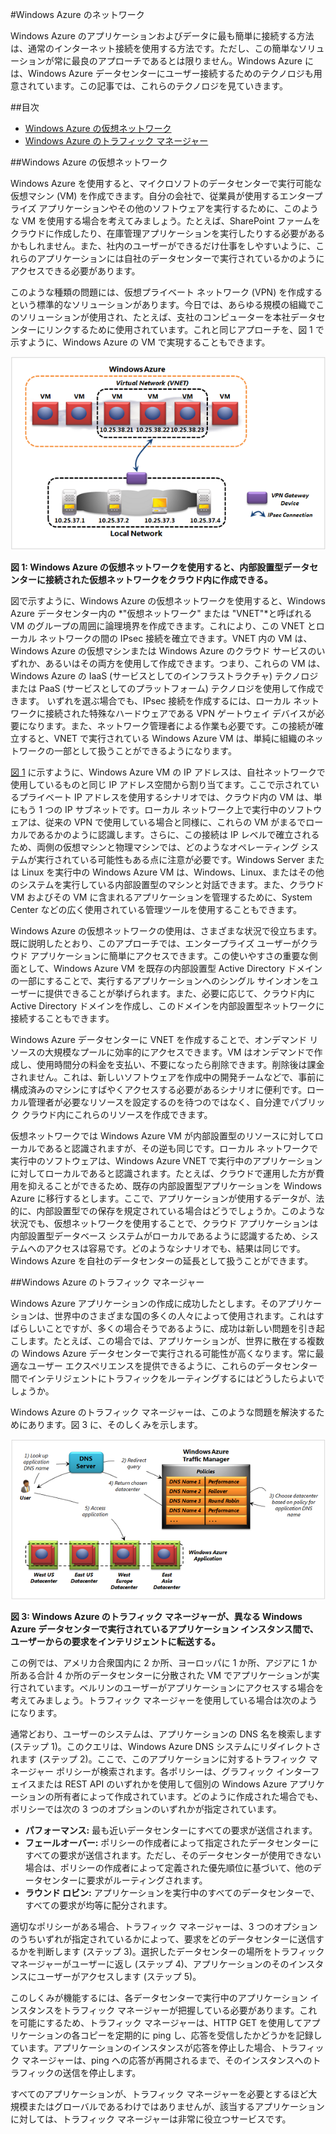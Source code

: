 #Windows Azure のネットワーク

Windows Azure のアプリケーションおよびデータに最も簡単に接続する方法は、通常のインターネット接続を使用する方法です。ただし、この簡単なソリューションが常に最良のアプローチであるとは限りません。Windows Azure には、Windows Azure データセンターにユーザー接続するためのテクノロジも用意されています。この記事では、これらのテクノロジを見ていきます。

##目次
- [Windows Azure の仮想ネットワーク](#Vnet)
- [Windows Azure のトラフィック マネージャー](#TrafficMngr)

<a name="Vnet"></a>
##Windows Azure の仮想ネットワーク

Windows Azure を使用すると、マイクロソフトのデータセンターで実行可能な仮想マシン (VM) を作成できます。自分の会社で、従業員が使用するエンタープライズ アプリケーションやその他のソフトウェアを実行するために、このような VM を使用する場合を考えてみましょう。たとえば、SharePoint ファームをクラウドに作成したり、在庫管理アプリケーションを実行したりする必要があるかもしれません。また、社内のユーザーができるだけ仕事をしやすいように、これらのアプリケーションには自社のデータセンターで実行されているかのようにアクセスできる必要があります。

このような種類の問題には、仮想プライベート ネットワーク (VPN) を作成するという標準的なソリューションがあります。今日では、あらゆる規模の組織でこのソリューションが使用され、たとえば、支社のコンピューターを本社データセンターにリンクするために使用されています。これと同じアプローチを、図 1 で示すように、Windows Azure の VM で実現することもできます。

<a name="Fig1"></a>
  
![01_Networking][01_Networking]

**図 1: Windows Azure の仮想ネットワークを使用すると、内部設置型データセンターに接続された仮想ネットワークをクラウド内に作成できる。**

図で示すように、Windows Azure の仮想ネットワークを使用すると、Windows Azure データセンター内の *"仮想ネットワーク" または "VNET"*と呼ばれる VM のグループの周囲に論理境界を作成できます。これにより、この VNET とローカル ネットワークの間の IPsec 接続を確立できます。VNET 内の VM は、Windows Azure の仮想マシンまたは Windows Azure のクラウド サービスのいずれか、あるいはその両方を使用して作成できます。つまり、これらの VM は、Windows Azure の IaaS (サービスとしてのインフラストラクチャ) テクノロジまたは PaaS (サービスとしてのプラットフォーム) テクノロジを使用して作成できます。
いずれを選ぶ場合でも、IPsec 接続を作成するには、ローカル ネットワークに接続された特殊なハードウェアである VPN ゲートウェイ デバイスが必要になります。また、ネットワーク管理者による作業も必要です。この接続が確立すると、VNET で実行されている Windows Azure VM は、単純に組織のネットワークの一部として扱うことができるようになります。

[図 1](#Fig1) に示すように、Windows Azure VM の IP アドレスは、自社ネットワークで使用しているものと同じ IP アドレス空間から割り当てます。ここで示されているプライベート IP アドレスを使用するシナリオでは、クラウド内の VM は、単にもう 1 つの IP サブネットです。ローカル ネットワーク上で実行中のソフトウェアは、従来の VPN で使用している場合と同様に、これらの VM がまるでローカルであるかのように認識します。さらに、この接続は IP レベルで確立されるため、両側の仮想マシンと物理マシンでは、どのようなオペレーティング システムが実行されている可能性もある点に注意が必要です。Windows Server または Linux を実行中の Windows Azure VM は、Windows、Linux、またはその他のシステムを実行している内部設置型のマシンと対話できます。また、クラウド VM およびその VM に含まれるアプリケーションを管理するために、System Center などの広く使用されている管理ツールを使用することもできます。

Windows Azure の仮想ネットワークの使用は、さまざまな状況で役立ちます。既に説明したとおり、このアプローチでは、エンタープライズ ユーザーがクラウド アプリケーションに簡単にアクセスできます。この使いやすさの重要な側面として、Windows Azure VM を既存の内部設置型 Active Directory ドメインの一部にすることで、実行するアプリケーションへのシングル サインオンをユーザーに提供できることが挙げられます。また、必要に応じて、クラウド内に Active Directory ドメインを作成し、このドメインを内部設置型ネットワークに接続することもできます。

Windows Azure データセンターに VNET を作成することで、オンデマンド リソースの大規模なプールに効率的にアクセスできます。VM はオンデマンドで作成し、使用時間分の料金を支払い、不要になったら削除できます。削除後は課金されません。これは、新しいソフトウェアを作成中の開発チームなどで、事前に構成済みのマシンにすばやくアクセスする必要があるシナリオに便利です。ローカル管理者が必要なリソースを設定するのを待つのではなく、自分達でパブリック クラウド内にこれらのリソースを作成できます。

仮想ネットワークでは Windows Azure VM が内部設置型のリソースに対してローカルであると認識されますが、その逆も同じです。ローカル ネットワークで実行中のソフトウェアは、Windows Azure VNET で実行中のアプリケーションに対してローカルであると認識されます。たとえば、クラウドで運用した方が費用を抑えることができるため、既存の内部設置型アプリケーションを Windows Azure に移行するとします。ここで、アプリケーションが使用するデータが、法的に、内部設置型での保存を規定されている場合はどうでしょうか。このような状況でも、仮想ネットワークを使用することで、クラウド アプリケーションは内部設置型データベース システムがローカルであるように認識するため、システムへのアクセスは容易です。どのようなシナリオでも、結果は同じです。Windows Azure を自社のデータセンターの延長として扱うことができます。

<a name="TrafficMngr"></a>
##Windows Azure のトラフィック マネージャー

Windows Azure アプリケーションの作成に成功したとします。そのアプリケーションは、世界中のさまざまな国の多くの人々によって使用されます。これはすばらしいことですが、多くの場合そうであるように、成功は新しい問題を引き起こします。たとえば、この場合では、アプリケーションが、世界に散在する複数の Windows Azure データセンターで実行される可能性が高くなります。常に最適なユーザー エクスペリエンスを提供できるように、これらのデータセンター間でインテリジェントにトラフィックをルーティングするにはどうしたらよいでしょうか。

Windows Azure のトラフィック マネージャーは、このような問題を解決するためにあります。図 3 に、そのしくみを示します。

<a name="Fig3"></a>
   
![03_TrafficManager][03_TrafficManager]
   
**図 3: Windows Azure のトラフィック マネージャーが、異なる Windows Azure データセンターで実行されているアプリケーション インスタンス間で、ユーザーからの要求をインテリジェントに転送する。**

この例では、アメリカ合衆国内に 2 か所、ヨーロッパに 1 か所、アジアに 1 か所ある合計 4 か所のデータセンターに分散された VM でアプリケーションが実行されています。ベルリンのユーザーがアプリケーションにアクセスする場合を考えてみましょう。トラフィック マネージャーを使用している場合は次のようになります。

通常どおり、ユーザーのシステムは、アプリケーションの DNS 名を検索します (ステップ 1)。このクエリは、Windows Azure DNS システムにリダイレクトされます (ステップ 2)。ここで、このアプリケーションに対するトラフィック マネージャー ポリシーが検索されます。各ポリシーは、グラフィック インターフェイスまたは REST API のいずれかを使用して個別の Windows Azure アプリケーションの所有者によって作成されています。どのように作成された場合でも、ポリシーでは次の 3 つのオプションのいずれかが指定されています。

- **パフォーマンス:** 最も近いデータセンターにすべての要求が送信されます。
- **フェールオーバー:** ポリシーの作成者によって指定されたデータセンターにすべての要求が送信されます。ただし、そのデータセンターが使用できない場合は、ポリシーの作成者によって定義された優先順位に基づいて、他のデータセンターに要求がルーティングされます。
- **ラウンド ロビン:** アプリケーションを実行中のすべてのデータセンターで、すべての要求が均等に配分されます。

適切なポリシーがある場合、トラフィック マネージャーは、3 つのオプションのうちいずれが指定されているかによって、要求をどのデータセンターに送信するかを判断します (ステップ 3)。選択したデータセンターの場所をトラフィック マネージャーがユーザーに返し (ステップ 4)、アプリケーションのそのインスタンスにユーザーがアクセスします (ステップ 5)。

このしくみが機能するには、各データセンターで実行中のアプリケーション インスタンスをトラフィック マネージャーが把握している必要があります。これを可能にするため、トラフィック マネージャーは、HTTP GET を使用してアプリケーションの各コピーを定期的に ping し、応答を受信したかどうかを記録しています。アプリケーションのインスタンスが応答を停止した場合、トラフィック マネージャーは、ping への応答が再開されるまで、そのインスタンスへのトラフィックの送信を停止します。

すべてのアプリケーションが、トラフィック マネージャーを必要とするほど大規模またはグローバルであるわけではありませんが、該当するアプリケーションに対しては、トラフィック マネージャーは非常に役立つサービスです。

[01_Networking]: ./media/windows-azure-networking/Networking_01Networking.png
[03_TrafficManager]: ./media/windows-azure-networking/Networking_03TrafficManager.png




